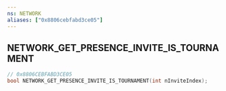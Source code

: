 ```yaml
---
ns: NETWORK
aliases: ["0x8806cebfabd3ce05"]
---
```

## NETWORK_GET_PRESENCE_INVITE_IS_TOURNAMENT

```c
// 0x8806CEBFABD3CE05
bool NETWORK_GET_PRESENCE_INVITE_IS_TOURNAMENT(int nInviteIndex);
```
